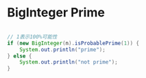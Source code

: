 # BigInteger Prime

```java

// 1表示100%可能性
if (new BigInteger(n).isProbablePrime(1)) {
    System.out.println("prime");
} else {
    System.out.println("not prime");
}
```